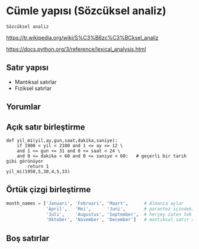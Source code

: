 
# Cümle yapısı (Sözcüksel analiz)

    Sözcüksel analiz

<https://tr.wikipedia.org/wiki/S%C3%B6zc%C3%BCksel_analiz>

<https://docs.python.org/3/reference/lexical_analysis.html>

## Satır yapısı

* Mantıksal satırlar
* Fiziksel satırlar

## Yorumlar

## Açık satır birleştirme

```python{2,3}
def yil_mi(yil,ay,gun,saat,dakika,saniye):
    if 1900 < yil < 2100 and 1 <= ay <= 12 \
    and 1 <= gun <= 31 and 0 <= saat < 24 \
    and 0 <= dakika < 60 and 0 <= saniye < 60:   # geçerli bir tarih gibi görünüyor
        return 1
yil_mi(1950,5,30,4,5,33)
```
## Örtük çizgi birleştirme

```python
month_names = ['Januari', 'Februari', 'Maart',      # Almanca aylar
               'April',   'Mei',      'Juni',       # parantez içindeki 
               'Juli',    'Augustus', 'September',  # herşey zaten tek bir 
               'Oktober', 'November', 'December']   # mantıksal satır sayılır
```

## Boş satırlar
